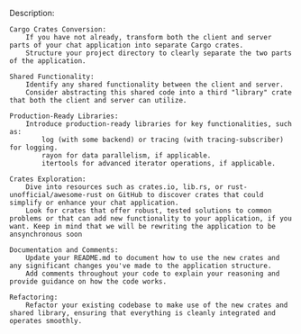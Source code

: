 Description:

    Cargo Crates Conversion:
        If you have not already, transform both the client and server parts of your chat application into separate Cargo crates.
        Structure your project directory to clearly separate the two parts of the application.

    Shared Functionality:
        Identify any shared functionality between the client and server.
        Consider abstracting this shared code into a third "library" crate that both the client and server can utilize.

    Production-Ready Libraries:
        Introduce production-ready libraries for key functionalities, such as:
            log (with some backend) or tracing (with tracing-subscriber) for logging.
            rayon for data parallelism, if applicable.
            itertools for advanced iterator operations, if applicable.

    Crates Exploration:
        Dive into resources such as crates.io, lib.rs, or rust-unofficial/awesome-rust on GitHub to discover crates that could simplify or enhance your chat application.
        Look for crates that offer robust, tested solutions to common problems or that can add new functionality to your application, if you want. Keep in mind that we will be rewriting the application to be ansynchronous soon

    Documentation and Comments:
        Update your README.md to document how to use the new crates and any significant changes you've made to the application structure.
        Add comments throughout your code to explain your reasoning and provide guidance on how the code works.

    Refactoring:
        Refactor your existing codebase to make use of the new crates and shared library, ensuring that everything is cleanly integrated and operates smoothly.
